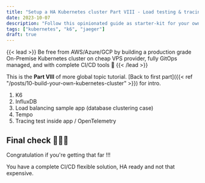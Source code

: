 ```yaml
---
title: "Setup a HA Kubernetes cluster Part VIII - Load testing & tracing"
date: 2023-10-07
description: "Follow this opinionated guide as starter-kit for your own Kubernetes platform..."
tags: ["kubernetes", "k6", "jaeger"]
draft: true
---
```


{{< lead >}}
Be free from AWS/Azure/GCP by building a production grade On-Premise Kubernetes cluster on cheap VPS provider, fully GitOps managed, and with complete CI/CD tools 🎉
{{< /lead >}}

This is the **Part VIII** of more global topic tutorial. [Back to first part]({{< ref "/posts/10-build-your-own-kubernetes-cluster" >}}) for intro.

1. K6
2. InfluxDB
3. Load balancing sample app (database clustering case)
4. Tempo
5. Tracing test inside app / OpenTelemetry

## Final check 🎊🏁🎊

Congratulation if you're getting that far !!!

You have a complete CI/CD flexible solution, HA ready and not that expensive.
